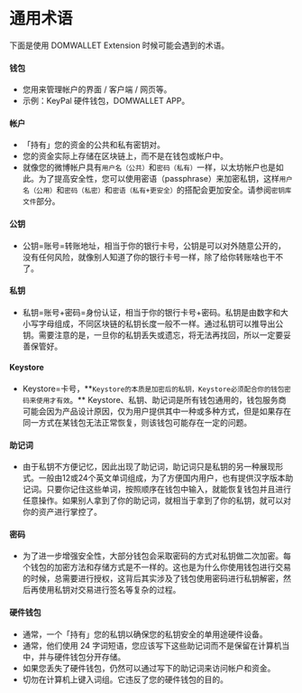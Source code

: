 # 通用术语

下面是使用 DOMWALLET Extension 时候可能会遇到的术语。

#### 钱包 <a href="#qian-bao" id="qian-bao"></a>

* 您用来管理帐户的界面 / 客户端 / 网页等。
* 示例：KeyPal 硬件钱包，DOMWALLET APP。

#### 帐户 <a href="#zhang-hu" id="zhang-hu"></a>

* 「持有」您的资金的公共和私有密钥对。
* 您的资金实际上存储在区块链上，而不是在钱包或帐户中。
* 就像您的微博帐户具有`用户名（公共）`和`密码（私有）`一样，以太坊帐户也是如此。为了提高安全性，您可以使用密语（passphrase）来加密私钥，这样`用户名（公用）`和`密码（私密）`和`密语（私有+更安全）`的搭配会更加安全。请参阅`密钥库文件`部分。

#### 公钥 <a href="#gong-yao" id="gong-yao"></a>

* 公钥=账号=转账地址，相当于你的银行卡号，公钥是可以对外随意公开的，没有任何风险，就像别人知道了你的银行卡号一样，除了给你转账啥也干不了。

#### 私钥 <a href="#si-yao" id="si-yao"></a>

* 私钥=账号+密码=身份认证，相当于你的银行卡号+密码。私钥是由数字和大小写字母组成，不同区块链的私钥⻓度一般不一样。通过私钥可以推导出公钥。需要注意的是，一旦你的私钥丢失或遗忘，将无法再找回，所以一定要妥善保管好。

#### Keystore <a href="#keystore" id="keystore"></a>

* Keystore=卡号，\*\*`Keystore的本质是加密后的私钥，Keystore必须配合你的钱包密码来使用才有效`。\*\* Keystore、私钥、助记词是所有钱包通用的，钱包服务商可能会因为产品设计原因，仅为用户提供其中一种或多种方式，但是如果存在同一方式在某钱包无法正常恢复，则该钱包可能存在一定的问题。

#### 助记词 <a href="#zhu-ji-ci" id="zhu-ji-ci"></a>

* 由于私钥不方便记忆，因此出现了助记词，助记词只是私钥的另一种展现形式。一般由12或24个英文单词组成，为了方便国内用户，也有提供汉字版本助记词。只要你记住这些单词，按照顺序在钱包中输入，就能恢复钱包并且进行任意操作。如果别人拿到了你的助记词，就相当于拿到了你的私钥，就可以对你的资产进行掌控了。

#### 密码 <a href="#mi-ma" id="mi-ma"></a>

* 为了进一步增强安全性，大部分钱包会采取密码的方式对私钥做二次加密。每个钱包的加密方法和存储方式是不一样的。这也是为什么你使用钱包进行交易的时候，总需要进行授权，这背后其实涉及了钱包使用密码进行私钥解密，然后再使用私钥对交易进行签名等复杂的过程。

#### 硬件钱包 <a href="#ying-jian-qian-bao" id="ying-jian-qian-bao"></a>

* 通常，一个「持有」您的私钥以确保您的私钥安全的单用途硬件设备。
* 通常，他们使用 24 字词短语，您应该写下这些助记词而不是保留在计算机当中，并与硬件钱包分开存储。
* 如果您丢失了硬件钱包，仍然可以通过写下的助记词来访问帐户和资金。
* 切勿在计算机上键入词组。它违反了您的硬件钱包的目的。

